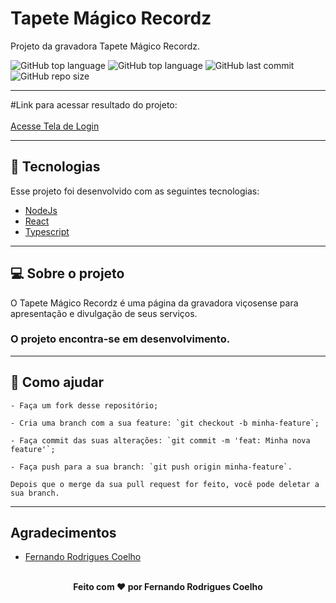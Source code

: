 # Tapete Mágico Recordz

Projeto da gravadora Tapete Mágico Recordz.

![GitHub top language](https://img.shields.io/github/languages/count/fernandorcoelho/record_label) 
![GitHub top language](https://img.shields.io/github/languages/top/fernandorcoelho/record_label) ![GitHub last commit](https://img.shields.io/github/last-commit/fernandorcoelho/record_label) ![GitHub repo size](https://img.shields.io/github/repo-size/fernandorcoelho/nlw_omni_web)

<hr>
#Link para acessar resultado do projeto:
<br>
<br>
<a href="https://fernandorcoelho.github.io/login_screen/" target="_blank">Acesse Tela de Login</a>
<hr>

## 🚀 Tecnologias

Esse projeto foi desenvolvido com as seguintes tecnologias:
- [NodeJs](https://nodejs.org/en/ "NodeJs")
- [React](https://reactjs.org/ "React")
- [Typescript](https://www.typescriptlang.org/ "Typescript")

------------

## 💻 Sobre o projeto 
O Tapete Mágico Recordz é uma página da gravadora viçosense para apresentação e divulgação de seus serviços.

### O projeto encontra-se em desenvolvimento.

------------
## 🤔 Como ajudar
```
- Faça um fork desse repositório;

- Cria uma branch com a sua feature: `git checkout -b minha-feature`;

- Faça commit das suas alterações: `git commit -m 'feat: Minha nova feature'`;

- Faça push para a sua branch: `git push origin minha-feature`.

Depois que o merge da sua pull request for feito, você pode deletar a sua branch.
```
------------

## Agradecimentos
  - <a target="_blank" href="https://github.com/fernandorcoelho">Fernando Rodrigues Coelho</a>
  
<br>
  
<footer align="center">
 <strong align="center">Feito com ♥ por Fernando Rodrigues Coelho</strong>
</footer>
